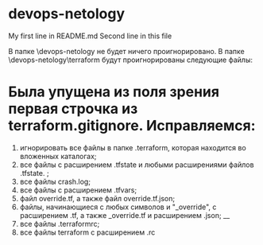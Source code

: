 # devops-netology
My first line in README.md
Second line in this file

В папке \devops-netology не будет ничего проигнорировано.
В папке \devops-netology\terraform будут проигнорированы следующие файлы:
# Была упущена из поля зрения первая строчка из terraform.gitignore. Исправляемся:
1. игнорировать все файлы в папке .terraform, которая находится во вложенных каталогах;
2. все файлы с расширением .tfstate и любыми расширениями файлов .tfstate. ;
3. все файлы crash.log;
4. все файлы с расширением .tfvars;
5. файл override.tf, а также файл override.tf.json;
6. файлы, начинающиеся с любых символов и "_override", с расширением .tf, а также _override.tf и расширением .json;
__
7. все файлы .terraformrc;
8. все файлы terraform с расширением .rc